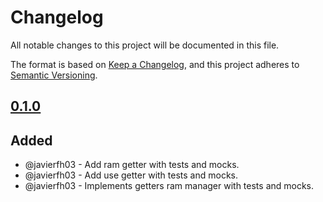 # Changelog
All notable changes to this project will be documented in this file.

The format is based on [Keep a Changelog](https://keepachangelog.com/en/1.0.0/), and this project adheres to [Semantic Versioning](https://semver.org/spec/v2.0.0.html).

## [0.1.0]
## Added
- @javierfh03 - Add ram getter with tests and mocks.
- @javierfh03 - Add use getter with tests and mocks.
- @javierfh03 - Implements getters ram manager with tests and mocks.

[0.1.0]: https://github.com/Lagatrix/ram_lib.git
